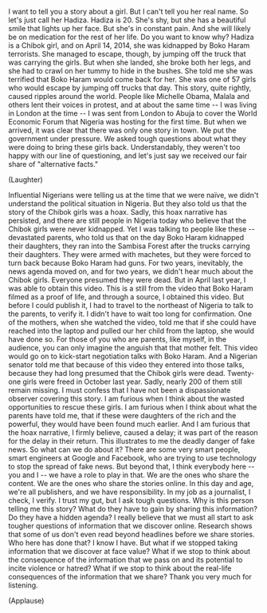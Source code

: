 
I want to tell you a story about a girl.
But I can&#39;t tell you her real name.
So let&#39;s just call her Hadiza.
Hadiza is 20.
She&#39;s shy,
but she has a beautiful smile
that lights up her face.
But she&#39;s in constant pain.
And she will likely be on medication
for the rest of her life.
Do you want to know why?
Hadiza is a Chibok girl,
and on April 14, 2014, she was kidnapped
by Boko Haram terrorists.
She managed to escape, though,
by jumping off the truck
that was carrying the girls.
But when she landed,
she broke both her legs,
and she had to crawl on her tummy
to hide in the bushes.
She told me she was terrified
that Boko Haram would come back for her.
She was one of 57 girls who would escape
by jumping off trucks that day.
This story, quite rightly, caused ripples
around the world.
People like Michelle Obama,
Malala and others
lent their voices in protest,
and at about the same time --
I was living in London at the time --
I was sent from London to Abuja
to cover the World Economic Forum
that Nigeria was hosting
for the first time.
But when we arrived, it was clear
that there was only one story in town.
We put the government under pressure.
We asked tough questions
about what they were doing
to bring these girls back.
Understandably,
they weren&#39;t too happy
with our line of questioning,
and let&#39;s just say we received
our fair share of &quot;alternative facts.&quot;

(Laughter)

Influential Nigerians
were telling us at the time
that we were naïve,
we didn&#39;t understand
the political situation in Nigeria.
But they also told us
that the story of the Chibok girls
was a hoax.
Sadly, this hoax narrative has persisted,
and there are still people
in Nigeria today
who believe that the Chibok girls
were never kidnapped.
Yet I was talking to people like these --
devastated parents,
who told us that on the day
Boko Haram kidnapped their daughters,
they ran into the Sambisa Forest
after the trucks carrying their daughters.
They were armed with machetes,
but they were forced to turn back
because Boko Haram had guns.
For two years, inevitably,
the news agenda moved on,
and for two years,
we didn&#39;t hear much
about the Chibok girls.
Everyone presumed they were dead.
But in April last year,
I was able to obtain this video.
This is a still from the video
that Boko Haram filmed as a proof of life,
and through a source,
I obtained this video.
But before I could publish it,
I had to travel
to the northeast of Nigeria
to talk to the parents, to verify it.
I didn&#39;t have to wait
too long for confirmation.
One of the mothers,
when she watched the video, told me
that if she could have reached
into the laptop
and pulled our her child from the laptop,
she would have done so.
For those of you who are parents,
like myself, in the audience,
you can only imagine the anguish
that that mother felt.
This video would go on to kick-start
negotiation talks with Boko Haram.
And a Nigerian senator told me
that because of this video
they entered into those talks,
because they had long presumed
that the Chibok girls were dead.
Twenty-one girls were freed
in October last year.
Sadly, nearly 200 of them
still remain missing.
I must confess that I have not been
a dispassionate observer
covering this story.
I am furious when I think
about the wasted opportunities
to rescue these girls.
I am furious when I think about
what the parents have told me,
that if these were daughters
of the rich and the powerful,
they would have been found much earlier.
And I am furious
that the hoax narrative,
I firmly believe,
caused a delay;
it was part of the reason
for the delay in their return.
This illustrates to me
the deadly danger of fake news.
So what can we do about it?
There are some very smart people,
smart engineers at Google and Facebook,
who are trying to use technology
to stop the spread of fake news.
But beyond that, I think
everybody here -- you and I --
we have a role to play in that.
We are the ones who share the content.
We are the ones who share
the stories online.
In this day and age, we&#39;re all publishers,
and we have responsibility.
In my job as a journalist,
I check, I verify.
I trust my gut, but I ask tough questions.
Why is this person telling me this story?
What do they have to gain
by sharing this information?
Do they have a hidden agenda?
I really believe that we must all start
to ask tougher questions
of information that we discover online.
Research shows that some of us
don&#39;t even read beyond headlines
before we share stories.
Who here has done that?
I know I have.
But what if
we stopped taking information
that we discover at face value?
What if we stop to think
about the consequence
of the information that we pass on
and its potential to incite
violence or hatred?
What if we stop to think
about the real-life consequences
of the information that we share?
Thank you very much for listening.

(Applause)

